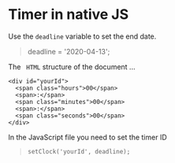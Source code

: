 # Timer in native JS
Use the ```deadline``` variable to set the end date.
>deadline = '2020-04-13';
>
The `` HTML`` structure of the document ...

```
<div id="yourId">
  <span class="hours">00</span>
  <span>:</span>
  <span class="minutes">00</span>
  <span>:</span>
  <span class="seconds">00</span>
</div>
```

In the JavaScript file you need to set the timer ID

>```setClock('yourId', deadline);```
